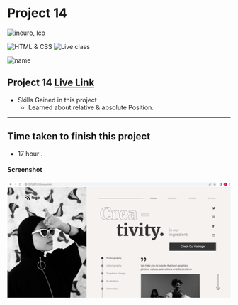 # Project 14

![ineuro, lco](https://img.shields.io/badge/Ineuron-LOC-orange)


![HTML & CSS](https://img.shields.io/badge/HTML-CSS-orange)
![Live class](https://img.shields.io/badge/LIVE--CLASS-PROJECT--14-green)

![name](https://img.shields.io/badge/Swapnil-Landge)

## Project 14 [Live Link]()

-   Skills Gained in this project
    -   Learned about relative & absolute Position.

---

## Time taken to finish this project

-   17 hour .

#### Screenshot

![Desktop](./screenshots/Project_14.png)
